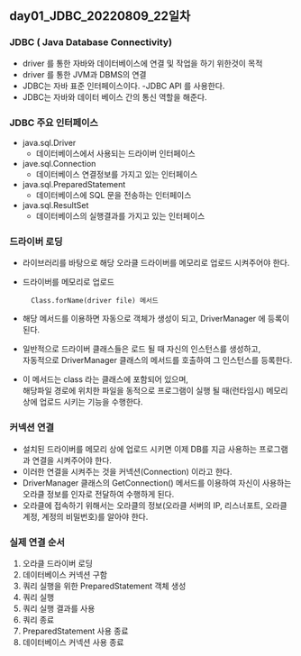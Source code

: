 ## day01_JDBC_20220809_22일차

### JDBC ( Java Database Connectivity)

- driver 를 통한 자바와 데이터베이스에 연결 및 작업을 하기 위한것이 목적
- driver 를 통한 JVM과 DBMS의 연결
- JDBC는 자바 표준 인터페이스이다. -JDBC API 를 사용한다.
- JDBC는 자바와 데이터 베이스 간의 통신 역할을 해준다.

### JDBC 주요 인터페이스

- java.sql.Driver
  - 데이터베이스에서 사용되는 드라이버 인터페이스
- jave.sql.Connection
  - 데이터베이스 연결정보를 가지고 있는 인터페이스
- java.sql.PreparedStatement
  - 데이터베이스에 SQL 문을 전송하는 인터페이스
- java.sql.ResultSet
  - 데이터베이스의 실행결과를 가지고 있는 인터페이스

### 드라이버 로딩

- 라이브러리를 바탕으로 해당 오라클 드라이버를 메모리로 업로드 시켜주어야 한다.
- 드라이버를 메모리로 업로드

        Class.forName(driver file) 메서드

- 해당 메서드를 이용하면 자동으로 객체가 생성이 되고, DriverManager 에 등록이 된다.
- 일반적으로 드라이버 클래스들은 로드 될 때 자신의 인스턴스를 생성하고, <br> 자동적으로 DriverManager 클래스의 메서드를 호출하여 그 인스턴스를 등록한다.
- 이 메서드는 class 라는 클래스에 포함되어 있으며, <br>
  해당파일 경로에 위치한 파일을 동적으로 프로그램이 실행 될 때(런타임시) 메모리 상에 업로드 시키는 기능을 수행한다.

### 커넥션 연결

- 설치된 드라이버를 메모리 상에 업로드 시키면 이제 DB를 지금 사용하는 프로그램과 연결을 시켜주어야 한다.
- 이러한 연결을 시켜주는 것을 커넥션(Connection) 이라고 한다.
- DriverManager 클래스의 GetConnection() 메서드를 이용하여 자신이 사용하는 오라클 정보를 인자로 전달하여 수행하게 된다.
- 오라클에 접속하기 위해서는 오라클의 정보(오라클 서버의 IP, 리스너포트, 오라클 계정, 계정의 비밀번호)를 알아야 한다.

### 실제 연결 순서

1. 오라클 드라이버 로딩
2. 데이터베이스 커넥션 구함
3. 쿼리 실행을 위한 PreparedStatement 객체 생성
4. 쿼리 실행
5. 쿼리 실행 결과를 사용
6. 쿼리 종료
7. PreparedStatement 사용 종료
8. 데이터베이스 커넥션 사용 종료
